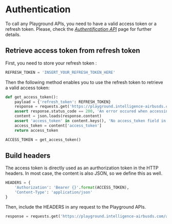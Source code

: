 # Authentication

To call any Playground APIs, you need to have a valid access token or a refresh token.
Please, check the *[Authentification API](auth.md)* page for further details.

## Retrieve access token from refresh token

First, you need to store your refresh token :
``` python
REFRESH_TOKEN = 'INSERT_YOUR_REFRESH_TOKEN_HERE'
```

Then the following method enables you to use the refresh token to retrieve a valid access token:

``` python
def get_access_token():
    payload = {'refresh_token': REFRESH_TOKEN}
    response = requests.get('https://playground.intelligence-airbusds.com/oauth2/refresh', params=payload)
    assert response.status_code == 200, 'An error occured when accessing refresh endpoint'
    content = json.loads(response.content)
    assert 'access_token' in content.keys(), 'No access_token field in reponse'
    access_token = content['access_token']
    return access_token

ACCESS_TOKEN = get_access_token()
```

## Build headers

The access token is directly used as an aurthorization token in the HTTP headers.
In most case, the content is also JSON, so we define this as well.

``` python
HEADERS = {
    'Authorization': 'Bearer {}'.format(ACCESS_TOKEN),
    'Content-Type': 'application/json'
}
```

Then, include the HEADERS in any request to the Playground APIs.

```python
response = requests.get('https://playground.intelligence-airbusds.com/api/projects', headers=HEADERS)
```
